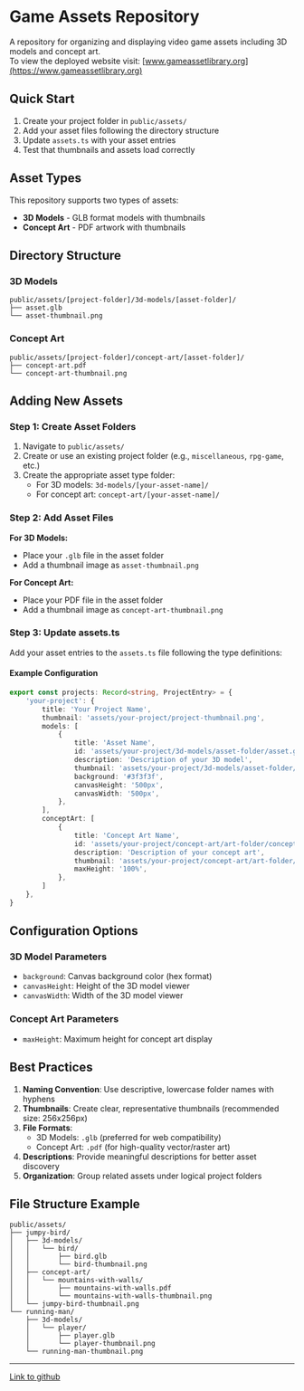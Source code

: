# Game Assets Repository

A repository for organizing and displaying video game assets including 3D models and concept art.\
To view the deployed website visit: [www.gameassetlibrary.org](https://www.gameassetlibrary.org)

## Quick Start

1. Create your project folder in `public/assets/`
2. Add your asset files following the directory structure
3. Update `assets.ts` with your asset entries
4. Test that thumbnails and assets load correctly

## Asset Types

This repository supports two types of assets:

- **3D Models** - GLB format models with thumbnails
- **Concept Art** - PDF artwork with thumbnails

## Directory Structure

### 3D Models
```
public/assets/[project-folder]/3d-models/[asset-folder]/
├── asset.glb
└── asset-thumbnail.png
```

### Concept Art
```
public/assets/[project-folder]/concept-art/[asset-folder]/
├── concept-art.pdf
└── concept-art-thumbnail.png
```

## Adding New Assets

### Step 1: Create Asset Folders

1. Navigate to `public/assets/`
2. Create or use an existing project folder (e.g., `miscellaneous`, `rpg-game`, etc.)
3. Create the appropriate asset type folder:
   - For 3D models: `3d-models/[your-asset-name]/`
   - For concept art: `concept-art/[your-asset-name]/`

### Step 2: Add Asset Files

**For 3D Models:**
- Place your `.glb` file in the asset folder
- Add a thumbnail image as `asset-thumbnail.png`

**For Concept Art:**
- Place your PDF file in the asset folder
- Add a thumbnail image as `concept-art-thumbnail.png`

### Step 3: Update assets.ts

Add your asset entries to the `assets.ts` file following the type definitions:

#### Example Configuration

```typescript
export const projects: Record<string, ProjectEntry> = {
    'your-project': {
        title: 'Your Project Name',
        thumbnail: 'assets/your-project/project-thumbnail.png',
        models: [
            {
                title: 'Asset Name',
                id: 'assets/your-project/3d-models/asset-folder/asset.glb',
                description: 'Description of your 3D model',
                thumbnail: 'assets/your-project/3d-models/asset-folder/asset-thumbnail.png',
                background: '#3f3f3f',
                canvasHeight: '500px',
                canvasWidth: '500px',
            },
        ],
        conceptArt: [
            {
                title: 'Concept Art Name',
                id: 'assets/your-project/concept-art/art-folder/concept-art.pdf',
                description: 'Description of your concept art',
                thumbnail: 'assets/your-project/concept-art/art-folder/concept-art-thumbnail.png',
                maxHeight: '100%',
            },
        ]
    },
}
```

## Configuration Options

### 3D Model Parameters
- `background`: Canvas background color (hex format)
- `canvasHeight`: Height of the 3D model viewer
- `canvasWidth`: Width of the 3D model viewer

### Concept Art Parameters
- `maxHeight`: Maximum height for concept art display

## Best Practices

1. **Naming Convention**: Use descriptive, lowercase folder names with hyphens
2. **Thumbnails**: Create clear, representative thumbnails (recommended size: 256x256px)
3. **File Formats**: 
   - 3D Models: `.glb` (preferred for web compatibility)
   - Concept Art: `.pdf` (for high-quality vector/raster art)
4. **Descriptions**: Provide meaningful descriptions for better asset discovery
5. **Organization**: Group related assets under logical project folders

## File Structure Example

```
public/assets/
├── jumpy-bird/
│   ├── 3d-models/
│   │   └── bird/
│   │       ├── bird.glb
│   │       └── bird-thumbnail.png
│   ├── concept-art/
│   │   └── mountains-with-walls/
│   │       ├── mountains-with-walls.pdf
│   │       └── mountains-with-walls-thumbnail.png
│   └── jumpy-bird-thumbnail.png
└── running-man/
    ├── 3d-models/
    │   └── player/
    │       ├── player.glb
    │       └── player-thumbnail.png
    └── running-man-thumbnail.png
```

---

[Link to github](https://github.com/JayYosh/game-asset-library)